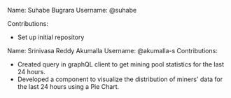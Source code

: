Name: Suhabe Bugrara
Username: @suhabe

Contributions:
* Set up initial repository


Name: Srinivasa Reddy Akumalla
Username: @akumalla-s
Contributions:
* Created query in graphQL client to get mining pool statistics for the last 24 hours.
* Developed a component to visualize the distribution of miners' data for the last 24 hours using a Pie Chart.
